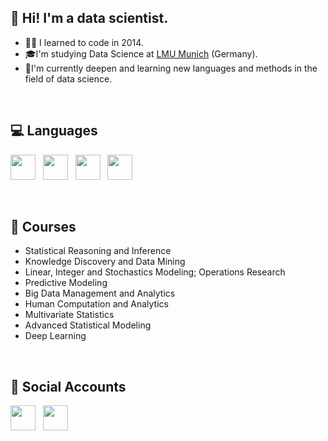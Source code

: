 ## 👋&nbsp;Hi! I'm a data scientist.
 
  - 👨‍💻&nbsp;I learned to code in 2014.
  - 🎓I'm studying Data Science at <a href = "https://www.m-datascience.mathematik-informatik-statistik.uni-muenchen.de/index.html"> LMU Munich</a> (Germany).
  - 🎯I'm currently deepen and learning new languages and methods in the field of data science.
<br>

## :computer:&nbsp;Languages
<p align='left'>
<a href="#"><img height='40' src="https://img.icons8.com/dusk/64/000000/python.png"/></a>&nbsp;&nbsp;
<a href="#"><img height='40' src="https://img.icons8.com/ultraviolet/40/000000/xbox-r.png"/></a>&nbsp;&nbsp;
<a href="#"><img height='40' src="https://img.icons8.com/fluent/48/000000/matlab.png"/></a>&nbsp;&nbsp;
<a href="#"><img height='40' src="https://img.icons8.com/color/48/000000/sql.png"/></a>
</p>
<br>
  
## :book:&nbsp;Courses
 
  - Statistical Reasoning and Inference
  - Knowledge Discovery and Data Mining
  - Linear, Integer and Stochastics Modeling; Operations Research
  - Predictive Modeling
  - Big Data Management and Analytics
  - Human Computation and Analytics
  - Multivariate Statistics
  - Advanced Statistical Modeling
  - Deep Learning
<br>

## 💬&nbsp;Social Accounts
<p align='left'>
<a href="https://instagram.com/utkucanozturk/"><img height="40" src="https://img.icons8.com/doodle/48/000000/instagram-new.png"></a>&nbsp;&nbsp;
<a href="https://www.linkedin.com/in/utkucanozturk/"><img height="40" src="https://img.icons8.com/doodle/48/000000/linkedin.png"></a>
</p>
